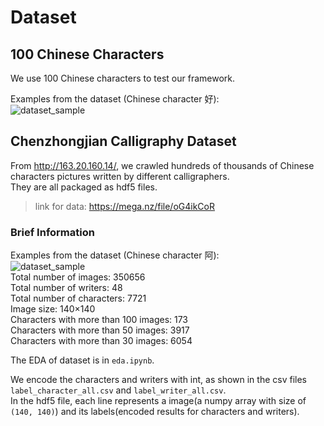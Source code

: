 # Dataset

## 100 Chinese Characters

We use 100 Chinese characters to test our framework.  

Examples from the dataset (Chinese character 好):  
![dataset_sample](https://i.ibb.co/HBNy5T7/dataset-sample.png)

## Chenzhongjian Calligraphy Dataset

From http://163.20.160.14/, we crawled hundreds of thousands of Chinese characters pictures written by different calligraphers.  
They are all packaged as hdf5 files.  
>
>link for data: https://mega.nz/file/oG4ikCoR  
>
### Brief Information 
Examples from the dataset (Chinese character 阿):  
![dataset_sample](https://i.ibb.co/ZW3SKsc/data-sample.png)  
Total number of images: 350656  
Total number of writers: 48  
Total number of characters: 7721  
Image size: 140×140  
Characters with more than 100 images: 173  
Characters with more than 50 images: 3917  
Characters with more than 30 images: 6054  

The EDA of dataset is in `eda.ipynb`.  

We encode the characters and writers with int, as shown in the csv files `label_character_all.csv` and `label_writer_all.csv`.  
In the hdf5 file, each line represents a image(a numpy array with size of `(140, 140)`) and its labels(encoded results for characters and writers).
